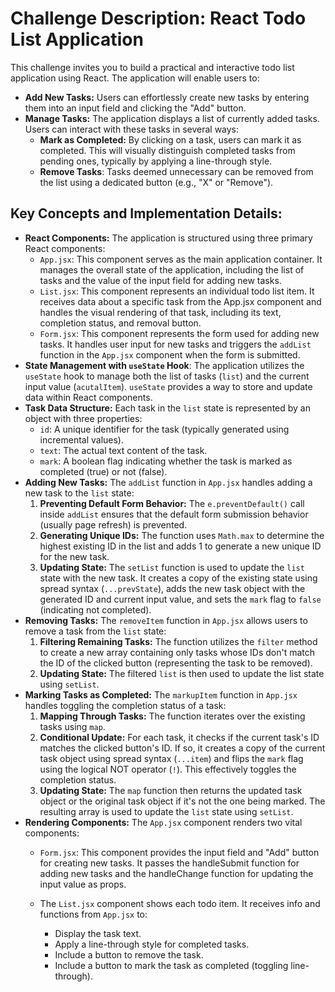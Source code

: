# Challenge Description: React Todo List Application

This challenge invites you to build a practical and interactive todo list application using React. The application will enable users to:

- **Add New Tasks:** Users can effortlessly create new tasks by entering them into an input field and clicking the "Add" button.
- **Manage Tasks:** The application displays a list of currently added tasks. Users can interact with these tasks in several ways:
  - **Mark as Completed:** By clicking on a task, users can mark it as completed. This will visually distinguish completed tasks from pending ones, typically by applying a line-through style.
  - **Remove Tasks**: Tasks deemed unnecessary can be removed from the list using a dedicated button (e.g., "X" or "Remove").


## Key Concepts and Implementation Details:

 - **React Components:** The application is structured using three primary React components:
   - `App.jsx`: This component serves as the main application container. It manages the overall state of the application, including the list of tasks and the value of the input field for adding new tasks.
   - `List.jsx`: This component represents an individual todo list item. It receives data about a specific task from the App.jsx component and handles the visual rendering of that task, including its text, completion status, and removal button.
   - `Form.jsx`: This component represents the form used for adding new tasks. It handles user input for new tasks and triggers the `addList` function in the `App.jsx` component when the form is submitted.
 - **State Management with `useState` Hook**: The application utilizes the `useState` hook to manage both the list of tasks (`list`) and the current input value (`acutalItem`). `useState` provides a way to store and update data within React components.
 - **Task Data Structure:** Each task in the `list` state is represented by an object with three properties:
     - `id`: A unique identifier for the task (typically generated using incremental values).
     - `text`: The actual text content of the task.
     - `mark`: A boolean flag indicating whether the task is marked as completed (true) or not (false).
 - **Adding New Tasks:** The `addList` function in `App.jsx` handles adding a new task to the `list` state:
     1. **Preventing Default Form Behavior:** The `e.preventDefault()` call inside `addList` ensures that the default form submission behavior (usually page refresh) is prevented.
     2. **Generating Unique IDs:** The function uses `Math.max` to determine the highest existing ID in the list and adds 1 to generate a new unique ID for the new task.
     3. **Updating State:** The `setList` function is used to update the `list` state with the new task. It creates a copy of the existing state using spread syntax (`...prevState`), adds the new task object with the generated ID and current input value, and sets the `mark` flag to `false` (indicating not completed).
 - **Removing Tasks:** The `removeItem` function in `App.jsx` allows users to remove a task from the `list` state:
     1. **Filtering Remaining Tasks:** The function utilizes the `filter` method to create a new array containing only tasks whose IDs don't match the ID of the clicked button (representing the task to be removed).
     2. **Updating State:** The filtered `list` is then used to update the list state using `setList`.
 - **Marking Tasks as Completed:** The `markupItem` function in `App.jsx` handles toggling the completion status of a task:
     1. **Mapping Through Tasks:** The function iterates over the existing tasks using `map`.
     2. **Conditional Update:** For each task, it checks if the current task's ID matches the clicked button's ID. If so, it creates a copy of the current task object using spread syntax (`...item`) and flips the `mark` flag using the logical NOT operator (`!`). This effectively toggles the completion status.
     3. **Updating State:** The `map` function then returns the updated task object or the original task object if it's not the one being marked. The resulting array is used to update the `list` state using `setList`.
 - **Rendering Components:** The `App.jsx` component renders two vital components:
     - `Form.jsx`: This component provides the input field and "Add" button for creating new tasks. It passes the handleSubmit function for adding new tasks and the handleChange function for updating the input value as props.
     - The `List.jsx` component shows each todo item. It receives info and functions from `App.jsx` to:

       - Display the task text.
       - Apply a line-through style for completed tasks.
       - Include a button to remove the task.
       - Include a button to mark the task as completed (toggling line-through).